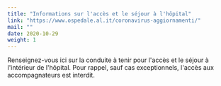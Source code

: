 ```yaml
---
title: "Informations sur l'accès et le séjour à l'hôpital"
link: "https://www.ospedale.al.it/coronavirus-aggiornamenti/"
mail: ""
date: 2020-10-29
weight: 1
---
```


Renseignez-vous ici sur la conduite à tenir pour l'accès et le séjour à l'intérieur de l'hôpital.
Pour rappel, sauf cas exceptionnels, l'accès aux accompagnateurs est interdit.

